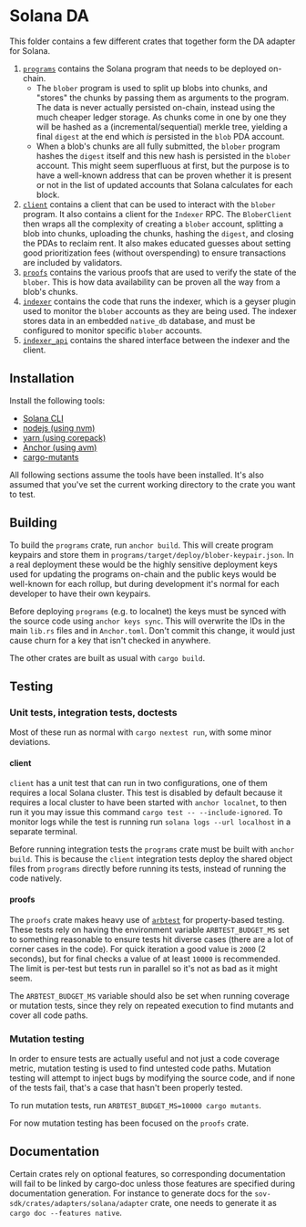 # Solana DA

This folder contains a few different crates that together form the DA adapter for Solana.

1. [`programs`](./programs/README.md) contains the Solana program that needs to be deployed on-chain.
   - The `blober` program is used to split up blobs into chunks, and "stores" the chunks by passing them as arguments to the program. The data is never actually persisted on-chain, instead using the much cheaper ledger storage. As chunks come in one by one they will be hashed as a (incremental/sequential) merkle tree, yielding a final `digest` at the end which _is_ persisted in the `blob` PDA account.
   - When a blob's chunks are all fully submitted, the `blober` program hashes the `digest` itself and this new hash is persisted in the `blober` account. This might seem superfluous at first, but the purpose is to have a well-known address that can be proven whether it is present or not in the list of updated accounts that Solana calculates for each block.
2. [`client`](./crates/client/README.md) contains a client that can be used to interact with the `blober` program. It also contains a client for the `Indexer` RPC. The `BloberClient` then wraps all the complexity of creating a `blober` account, splitting a blob into chunks, uploading the chunks, hashing the `digest`, and closing the PDAs to reclaim rent. It also makes educated guesses about setting good prioritization fees (without overspending) to ensure transactions are included by validators.
3. [`proofs`](./crates/proofs/README.md) contains the various proofs that are used to verify the state of the `blober`. This is how data availability can be proven all the way from a blob's chunks.
4. [`indexer`](./crates/indexer/README.md) contains the code that runs the indexer, which is a geyser plugin used to monitor the `blober` accounts as they are being used. The indexer stores data in an embedded `native_db` database, and must be configured to monitor specific `blober` accounts.
5. [`indexer_api`](./crates/indexer_api/README.md) contains the shared interface between the indexer and the client.

## Installation

Install the following tools:

- [Solana CLI](https://docs.solanalabs.com/cli/install)
- [nodejs (using nvm)](https://nodejs.org/en/download/package-manager)
- [yarn (using corepack)](https://yarnpkg.com/getting-started/install)
- [Anchor (using avm)](https://www.anchor-lang.com/docs/installation#installing-using-anchor-version-manager-avm-recommended)
- [cargo-mutants](https://mutants.rs/installation.html)

All following sections assume the tools have been installed. It's also assumed that you've set the current working directory to the crate you want to test.

## Building

To build the `programs` crate, run `anchor build`. This will create program keypairs and store them in `programs/target/deploy/blober-keypair.json`. In a real deployment these would be the highly sensitive deployment keys used for updating the programs on-chain and the public keys would be well-known for each rollup, but during development it's normal for each developer to have their own keypairs.

Before deploying `programs` (e.g. to localnet) the keys must be synced with the source code using `anchor keys sync`. This will overwrite the IDs in the main `lib.rs` files and in `Anchor.toml`. Don't commit this change, it would just cause churn for a key that isn't checked in anywhere.

The other crates are built as usual with `cargo build`.

## Testing

### Unit tests, integration tests, doctests

Most of these run as normal with `cargo nextest run`, with some minor deviations.

#### client

`client` has a unit test that can run in two configurations, one of them requires a local Solana cluster. This test is disabled by default because it requires a local cluster to have been started with `anchor localnet`, to then run it you may issue this command `cargo test -- --include-ignored`. To monitor logs while the test is running run `solana logs --url localhost` in a separate terminal.

Before running integration tests the `programs` crate must be built with `anchor build`. This is because the `client` integration tests deploy the shared object files from `programs` directly before running its tests, instead of running the code natively.

#### proofs

The `proofs` crate makes heavy use of [`arbtest`](https://crates.io/crates/arbtest) for property-based testing. These tests rely on having the environment variable `ARBTEST_BUDGET_MS` set to something reasonable to ensure tests hit diverse cases (there are a lot of corner cases in the code). For quick iteration a good value is `2000` (2 seconds), but for final checks a value of at least `10000` is recommended. The limit is per-test but tests run in parallel so it's not as bad as it might seem.

The `ARBTEST_BUDGET_MS` variable should also be set when running coverage or mutation tests, since they rely on repeated execution to find mutants and cover all code paths.

### Mutation testing

In order to ensure tests are actually useful and not just a code coverage metric, mutation testing is used to find untested code paths. Mutation testing will attempt to inject bugs by modifying the source code, and if none of the tests fail, that's a case that hasn't been properly tested.

To run mutation tests, run `ARBTEST_BUDGET_MS=10000 cargo mutants`.

For now mutation testing has been focused on the `proofs` crate.

## Documentation

Certain crates rely on optional features, so corresponding documentation will fail to be linked by cargo-doc unless those features are specified during documentation generation. For instance to generate docs for the `sov-sdk/crates/adapters/solana/adapter` crate, one needs to generate it as `cargo doc --features native`.
